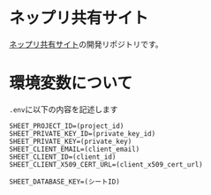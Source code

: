 # ネップリ共有サイト
[ネップリ共有サイト](https://share-neppuri.herokuapp.com/)の開発リポジトリです。

# 環境変数について
```.env```に以下の内容を記述します
```
SHEET_PROJECT_ID=(project_id)
SHEET_PRIVATE_KEY_ID=(private_key_id)
SHEET_PRIVATE_KEY=(private_key)
SHEET_CLIENT_EMAIL=(client_email)
SHEET_CLIENT_ID=(client_id)
SHEET_CLIENT_X509_CERT_URL=(client_x509_cert_url)

SHEET_DATABASE_KEY=(シートID)
```
